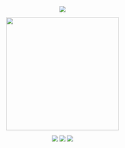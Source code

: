 <div align="center">

  <img src="https://komarev.com/ghpvc/?username=atervir&label= ✩ &color=a5142d&style=water">
<p align="center">
    <img width="300" src="" alt="">
</p>

[![](https://files.catbox.moe/sm6dh3.gif)](https://rentry.co/second-time)
[![](ata)](https://atervir.atabook.org/)
[![](prncs)](https://pronouns.cc/@atervir)
